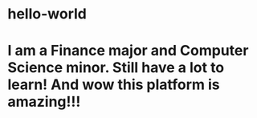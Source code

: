 # hello-world
# I am a Finance major and Computer Science minor. Still have a lot to learn! And wow this platform is amazing!!!

